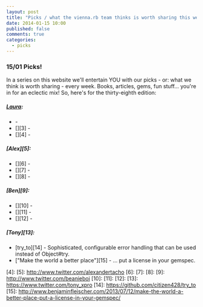 ```yaml
---
layout: post
title: "Picks / what the vienna.rb team thinks is worth sharing this week"
date: 2014-01-15 10:00
published: false
comments: true
categories:
  - picks
---
```


### 15/01 Picks!

In a series on this website we'll entertain YOU with our picks - or: what we think is worth sharing - every week.
Books, articles, gems, fun stuff... you're in for an eclectic mix! So, here's for the thirty-eighth edition:

##### [Laura][1]:
  - [][2] -
  - [][3] -
  - [][4] -

##### [Alex][5]:
  - [][6] -
  - [][7] -
  - [][8] -

##### [Ben][9]:
  - [][10] -
  - [][11] -
  - [][12] -

##### [Tony][13]:
  - [try_to][14] - Sophisticated, configurable error handling that can be used instead of Object#try.
  - ["Make the world a better place"][15] - &hellip; put a license in your gemspec.

[1]: http://www.twitter.com/alicetragedy
[2]:
[3]:
[4]:
[5]: http://www.twitter.com/alexandertacho
[6]:
[7]:
[8]:
[9]: http://www.twitter.com/beanieboi
[10]:
[11]:
[12]:
[13]: https://www.twitter.com/tony_xpro
[14]: https://github.com/citizen428/try_to
[15]: http://www.benjaminfleischer.com/2013/07/12/make-the-world-a-better-place-put-a-license-in-your-gemspec/
